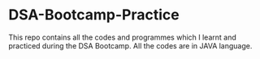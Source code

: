 # DSA-Bootcamp-Practice
This repo contains all the codes and programmes which I learnt and practiced during the DSA Bootcamp. All the codes are in JAVA language.
